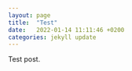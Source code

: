 ```yaml
---
layout: page
title:  "Test"
date:   2022-01-14 11:11:46 +0200
categories: jekyll update
---
```


Test post.
